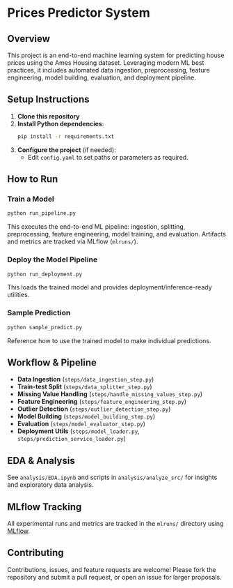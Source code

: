 # Prices Predictor System

## Overview

This project is an end-to-end machine learning system for predicting house prices using the Ames Housing dataset. Leveraging modern ML best practices, it includes automated data ingestion, preprocessing, feature engineering, model building, evaluation, and deployment pipeline.

## Setup Instructions

1. **Clone this repository**
2. **Install Python dependencies**:
   ```bash
   pip install -r requirements.txt
   ```
3. **Configure the project** (if needed):
   - Edit `config.yaml` to set paths or parameters as required.

## How to Run

### Train a Model

```bash
python run_pipeline.py
```

This executes the end-to-end ML pipeline: ingestion, splitting, preprocessing, feature engineering, model training, and evaluation. Artifacts and metrics are tracked via MLflow (`mlruns/`).

### Deploy the Model Pipeline

```bash
python run_deployment.py
```

This loads the trained model and provides deployment/inference-ready utilities.

### Sample Prediction

```bash
python sample_predict.py
```

Reference how to use the trained model to make individual predictions.

## Workflow & Pipeline

- **Data Ingestion** (`steps/data_ingestion_step.py`)
- **Train-test Split** (`steps/data_splitter_step.py`)
- **Missing Value Handling** (`steps/handle_missing_values_step.py`)
- **Feature Engineering** (`steps/feature_engineering_step.py`)
- **Outlier Detection** (`steps/outlier_detection_step.py`)
- **Model Building** (`steps/model_building_step.py`)
- **Evaluation** (`steps/model_evaluator_step.py`)
- **Deployment Utils** (`steps/model_loader.py`, `steps/prediction_service_loader.py`)

## EDA & Analysis

See `analysis/EDA.ipynb` and scripts in `analysis/analyze_src/` for insights and exploratory data analysis.

## MLflow Tracking

All experimental runs and metrics are tracked in the `mlruns/` directory using [MLflow](https://mlflow.org/).

## Contributing

Contributions, issues, and feature requests are welcome! Please fork the repository and submit a pull request, or open an issue for larger proposals.

